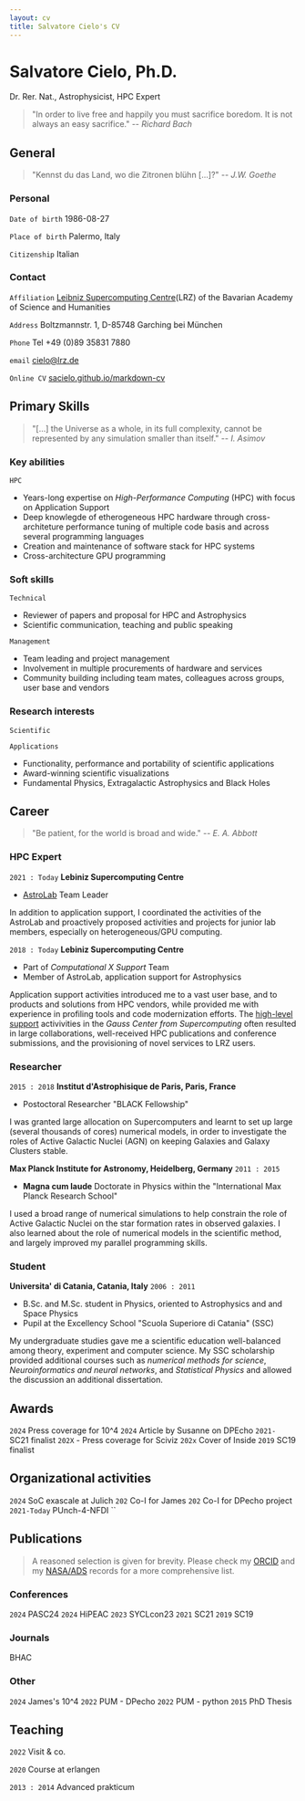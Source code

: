 ```yaml
---
layout: cv
title: Salvatore Cielo's CV
---
```

# Salvatore Cielo, Ph.D.
Dr. Rer. Nat., Astrophysicist, HPC Expert
>  "In order to live free and happily
>   you must sacrifice boredom. 
>   It is not always an easy sacrifice."
> -- _Richard Bach_

## General
> "Kennst du das Land, wo die Zitronen blühn [...]?"
> -- _J.W. Goethe_
### Personal
`Date of birth`
1986-08-27

`Place of birth`
Palermo, Italy

`Citizenship`
Italian
### Contact 

`Affiliation`
[Leibniz Supercomputing Centre](https://www.lrz.de/)(LRZ) of the Bavarian Academy of Science and Humanities

`Address`
Boltzmannstr. 1, D-85748 Garching bei München

`Phone`
Tel +49 (0)89 35831 7880

`email`
<a href="mailto:cielo@lrz.de">cielo@lrz.de</a>

`Online CV`
<a href="https://sacielo.github.io/markdown-cv/"> sacielo.github.io/markdown-cv </a>

## Primary Skills
> "[...] the Universe as a whole, in its full complexity, cannot
> be represented by any simulation smaller than itself."
> -- _I. Asimov_

### Key abilities
`HPC`
- Years-long expertise on _High-Performance Computing_ (HPC) with focus on Application Support
- Deep knowlegde of etherogeneous HPC hardware through cross-architeture performance tuning of multiple code basis and across several programming languages
- Creation and maintenance of software stack for HPC systems
- Cross-architecture GPU programming
  
### Soft skills
`Technical`
- Reviewer of papers and proposal for HPC and Astrophysics
- Scientific communication, teaching and public speaking


`Management`  
- Team leading and project management
- Involvement in multiple procurements of hardware and services
- Community building including team mates, colleagues across groups, user base and vendors

### Research interests
`Scientific` 

`Applications`
- Functionality, performance and portability of scientific applications
- Award-winning scientific visualizations
- Fundamental Physics, Extragalactic Astrophysics and Black Holes

## Career
> "Be patient, for the world is broad and wide."
> -- _E. A. Abbott_

### HPC Expert
`2021 : Today` __Lebiniz Supercomputing Centre__
- [AstroLab](https://doku.lrz.de/astrolab-10746577.html) Team Leader
  
In addition to application support, I coordinated the activities of the AstroLab and proactively proposed activities and projects for junior lab members, especially on heterogeneous/GPU computing.

`2018 : Today`
__Lebiniz Supercomputing Centre__
- Part of _Computational X Support_ Team
- Member of AstroLab, application support for Astrophysics
  
Application support activities introduced me to a vast user base, and to products and solutions from HPC vendors, while provided me with experience in profiling tools and code modernization efforts.
The [high-level support](https://doku.lrz.de/high-level-support-projects-10747323.html) activivities in the _Gauss Center from Supercomputing_ often resulted in large collaborations, well-received HPC publications and conference submissions, and the provisioning of novel services to LRZ users.

### Researcher
`2015 : 2018`
__Institut d'Astrophisique de Paris, Paris, France__
- Postoctoral Researcher  "BLACK Fellowship"

I was granted large allocation on Supercomputers and learnt to set up large (several thousands of cores) numerical models, in order to investigate the roles of Active Galactic Nuclei (AGN) on keeping Galaxies and Galaxy Clusters stable. 

__Max Planck Institute for Astronomy, Heidelberg, Germany__
`2011 : 2015` 
- **Magna cum laude** Doctorate in Physics within the "International Max Planck Research School"

I used a broad range of numerical simulations to help constrain the role of Active Galactic Nuclei on the star formation rates in observed galaxies. I also learned about the role of numerical models in the scientific method, and largely improved my parallel programming skills.

### Student
__Universita' di Catania, Catania, Italy__
`2006 : 2011`
- B.Sc. and M.Sc. student in Physics, oriented to Astrophysics and and Space Physics
- Pupil at the Excellency School "Scuola Superiore di Catania" (SSC)

My undergraduate studies gave me a scientific education well-balanced among theory, experiment and computer science.
My SSC scholarship provided additional courses such as _numerical methods for science_, _Neuroinformatics and neural networks_, and _Statistical Physics_ and allowed the discussion an additional dissertation.

## Awards
`2024` Press coverage for 10^4
`2024` Article by Susanne on DPEcho
`2021-` SC21 finalist
`202X` - Press coverage for Sciviz
`202x` Cover of Inside
`2019` SC19 finalist

## Organizational activities
`2024` SoC exascale at Julich
`202` Co-I for James
`202` Co-I for DPecho project
`2021-Today`  PUnch-4-NFDI
`` 

## Publications

> A reasoned selection is given for brevity. Please check my [ORCID](https://orcid.org/my-orcid?orcid=0000-0002-2019-8187)  and my [NASA/ADS](https://ui.adsabs.harvard.edu/search/q=author%3A%22Cielo%2C%20Salvatore%22&sort=date%20desc%2C%20bibcode%20desc&p_=0)
> records for a more comprehensive list.

### Conferences
`2024` PASC24
`2024` HiPEAC
`2023` SYCLcon23 
`2021` SC21
`2019` SC19

### Journals
BHAC

### Other
`2024` James's 10^4
`2022` PUM - DPecho
`2022` PUM - python
`2015` PhD Thesis

## Teaching 

`2022`
Visit & co.

`2020`
Course at erlangen

`2013 : 2014`
Advanced prakticum



<!-- ### Footer

Last updated: May 2013 -->


